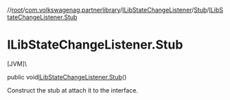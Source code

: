 //[root](../../../../index.md)/[com.volkswagenag.partnerlibrary](../../index.md)/[ILibStateChangeListener](../index.md)/[Stub](index.md)/[ILibStateChangeListener.Stub](-i-lib-state-change-listener.-stub.md)

# ILibStateChangeListener.Stub

[JVM]\

public void[ILibStateChangeListener.Stub](-i-lib-state-change-listener.-stub.md)()

Construct the stub at attach it to the interface.
